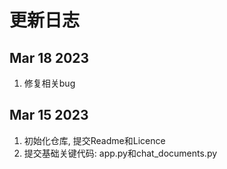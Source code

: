 # 更新日志

## Mar 18 2023

1. 修复相关bug

## Mar 15 2023

1. 初始化仓库, 提交Readme和Licence
2. 提交基础关键代码: app.py和chat_documents.py
